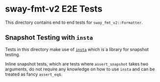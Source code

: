 # sway-fmt-v2 E2E Tests

This directory contains end to end tests for `sway_fmt_v2::Formatter`.

## Snapshot Testing with `insta`

Tests in this directory make use of [`insta`](https://crates.io/crates/insta#introduction) which is a library for snapshot testing.

Inline snapshot tests, which are tests where `assert_snapshot` takes two arguments, do not require any knowledge on how to use `insta` and can be treated as fancy `assert_eq`s.
